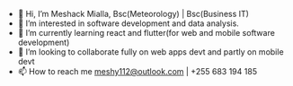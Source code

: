 - 👋 Hi, I’m Meshack Mialla, Bsc(Meteorology) | Bsc(Business IT) 
- 👀 I’m interested in software development and data analysis. 
- 🌱 I’m currently learning react and flutter(for web and mobile software development)
- 💞️ I’m looking to collaborate fully on web apps devt and partly on mobile devt
- 📫 How to reach me meshy112@outlook.com | +255 683 194 185

<!---
Mmialla/Mmialla is a ✨ special ✨ repository because its `README.md` (this file) appears on your GitHub profile.
You can click the Preview link to take a look at your changes.
--->
